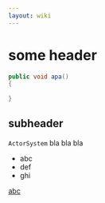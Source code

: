 ```yaml
---
layout: wiki
---
```


# some header
```c#
public void apa()
{
	
}
```

## subheader
`ActorSystem` bla bla bla

* abc
* def
* ghi

[abc](def)

